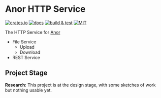 # Anor HTTP Service

[![crates.io](https://img.shields.io/crates/v/anor-http)](https://crates.io/crates/anor-http)
[![docs](https://img.shields.io/docsrs/anor-http)](https://docs.rs/anor-http)
[![build & test](https://github.com/anor-rs/anor/actions/workflows/ci.yml/badge.svg)](https://github.com/anor-rs/anor/actions/workflows/ci.yml)
[![MIT](https://img.shields.io/github/license/anor-rs/anor-http)](https://github.com/anor-rs/anor-http/tree/main/LICENSE)

The HTTP Service for [Anor](https://github.com/anor-rs)

- File Service
  - Upload
  - Download
- REST Service

## Project Stage

**Research:** This project is at the design stage, with some sketches of work but nothing usable yet.
